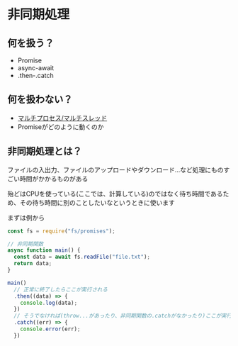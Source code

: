 # 非同期処理

## 何を扱う？

- Promise
- async-await
- .then-.catch

## 何を扱わない？

- [マルチプロセス/マルチスレッド](../multi/README.md)
- Promiseがどのように動くのか

## 非同期処理とは？

ファイルの入出力、ファイルのアップロードやダウンロード...など処理にものすごい時間がかかるものがある

殆どはCPUを使っている(ここでは、計算している)のではなく待ち時間であるため、その待ち時間に別のことしたいなというときに使います

まずは例から

```javascript
const fs = require("fs/promises");

// 非同期関数
async function main() {
  const data = await fs.readFile("file.txt");
  return data;
}

main()
  // 正常に終了したらここが実行される
  .then((data) => {
    console.log(data);
  })
  // そうでなければ(throw...があったり、非同期関数の.catchがなかったり)ここが実行される
  .catch((err) => {
    console.error(err);
  })
```
